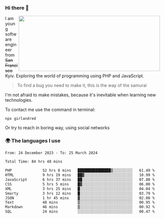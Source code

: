 ### Hi there 👋  

<img align='right' src="https://github-readme-stats.vercel.app/api?username=girlandred&count_private=true&show_icons=true&include_all_commits=true&hide_rank=true&hide_title=true&theme=buefy&card_width=300" width=460 height=180>


I am young software engineer from ~~San Francisco~~ Kyiv. Exploring the world of programming using PHP and JavaScript.


> To find a bug you need to make it, this is the way of the samurai



I'm not afraid to make mistakes, because it's inevitable when learning new technologies.

To contact me use the command in terminal:

```
npx girlandred
```

Or try to reach in boring way, using social networks


### 🌍 The languages I use

<!--START_SECTION:waka-->

```txt
From: 24 December 2023 - To: 25 March 2024

Total Time: 84 hrs 48 mins

PHP              52 hrs 8 mins   ███████████████▒░░░░░░░░░   61.49 %
HTML             9 hrs 19 mins   ██▓░░░░░░░░░░░░░░░░░░░░░░   10.99 %
JavaScript       6 hrs 37 mins   ██░░░░░░░░░░░░░░░░░░░░░░░   07.80 %
CSS              5 hrs 5 mins    █▓░░░░░░░░░░░░░░░░░░░░░░░   06.00 %
XML              3 hrs 25 mins   █░░░░░░░░░░░░░░░░░░░░░░░░   04.04 %
Smarty           3 hrs 12 mins   █░░░░░░░░░░░░░░░░░░░░░░░░   03.79 %
JSON             1 hr 45 mins    ▓░░░░░░░░░░░░░░░░░░░░░░░░   02.08 %
Text             48 mins         ▒░░░░░░░░░░░░░░░░░░░░░░░░   00.95 %
Markdown         46 mins         ▒░░░░░░░░░░░░░░░░░░░░░░░░   00.92 %
SQL              24 mins         ░░░░░░░░░░░░░░░░░░░░░░░░░   00.47 %
```

<!--END_SECTION:waka-->
